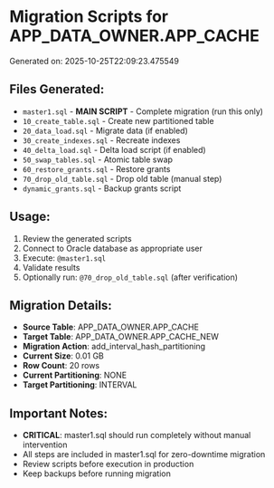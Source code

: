 # Migration Scripts for APP_DATA_OWNER.APP_CACHE

Generated on: 2025-10-25T22:09:23.475549

## Files Generated:
- `master1.sql` - **MAIN SCRIPT** - Complete migration (run this only)
- `10_create_table.sql` - Create new partitioned table
- `20_data_load.sql` - Migrate data (if enabled)
- `30_create_indexes.sql` - Recreate indexes
- `40_delta_load.sql` - Delta load script (if enabled)
- `50_swap_tables.sql` - Atomic table swap
- `60_restore_grants.sql` - Restore grants
- `70_drop_old_table.sql` - Drop old table (manual step)
- `dynamic_grants.sql` - Backup grants script

## Usage:
1. Review the generated scripts
2. Connect to Oracle database as appropriate user
3. Execute: `@master1.sql`
4. Validate results
5. Optionally run: `@70_drop_old_table.sql` (after verification)

## Migration Details:
- **Source Table**: APP_DATA_OWNER.APP_CACHE
- **Target Table**: APP_DATA_OWNER.APP_CACHE_NEW
- **Migration Action**: add_interval_hash_partitioning
- **Current Size**: 0.01 GB
- **Row Count**: 20 rows
- **Current Partitioning**: NONE
- **Target Partitioning**: INTERVAL

## Important Notes:
- **CRITICAL**: master1.sql should run completely without manual intervention
- All steps are included in master1.sql for zero-downtime migration
- Review scripts before execution in production
- Keep backups before running migration

